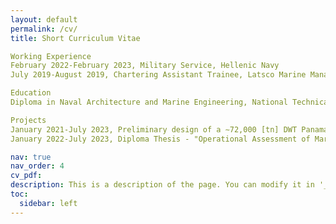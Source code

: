 ```yaml
---
layout: default
permalink: /cv/
title: Short Curriculum Vitae

Working Experience
February 2022-February 2023, Military Service, Hellenic Navy
July 2019-August 2019, Chartering Assistant Trainee, Latsco Marine Management Inc.

Education
Diploma in Naval Architecture and Marine Engineering, National Technical University of Athens, 2023

Projects
January 2021-July 2023, Preliminary design of a ∼72,000 [tn] DWT Panamax Bulk Carrier
January 2022-July 2023, Diploma Thesis - "Operational Assessment of Marine Diesel Generators using Data"

nav: true
nav_order: 4
cv_pdf:
description: This is a description of the page. You can modify it in '_pages/cv.md'. You can also change or remove the top pdf download button.
toc:
  sidebar: left
---
```


